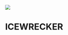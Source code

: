![](https://raw.githubusercontent.com/sfarina12/IceWrecker/main/Assets/Texture/github/Icewrecker_logo.png)
<h1>ICEWRECKER</h1>
